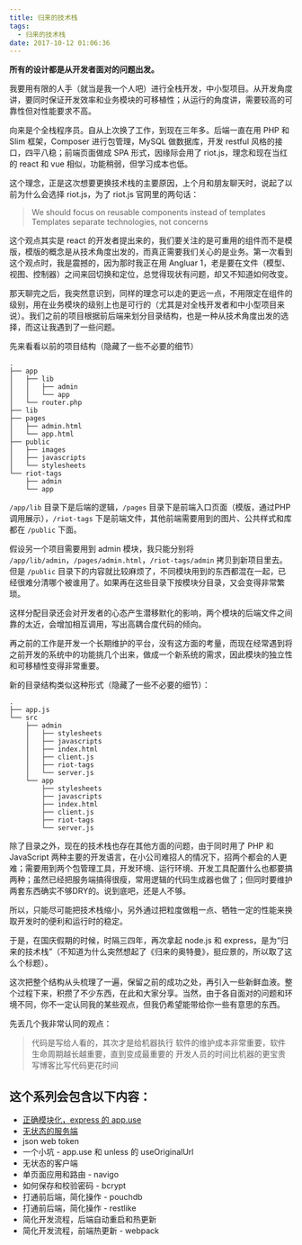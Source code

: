 ```yaml
---
title: 归来的技术栈
tags:
  - 归来的技术栈
date: 2017-10-12 01:06:36
---
```


**所有的设计都是从开发者面对的问题出发。**

我要用有限的人手（就当是我一个人吧）进行全栈开发，中小型项目。从开发角度讲，要同时保证开发效率和业务模块的可移植性；从运行的角度讲，需要较高的可靠性但对性能要求不高。

向来是个全栈程序员。自从上次换了工作，到现在三年多。后端一直在用 PHP 和 Slim 框架，Composer 进行包管理，MySQL 做数据库，开发 restful 风格的接口，四平八稳；前端页面做成 SPA 形式，因缘际会用了 riot.js，理念和现在当红的 react 和 vue 相似，功能稍弱，但学习成本也低。

这个理念，正是这次想要更换技术栈的主要原因，上个月和朋友聊天时，说起了以前为什么会选择 riot.js，为了 riot.js 官网里的两句话：

> We should focus on reusable components instead of templates 
> Templates separate technologies, not concerns 

这个观点其实是 react 的开发者提出来的，我们要关注的是可重用的组件而不是模版，模版的概念是从技术角度出发的，而真正需要我们关心的是业务。第一次看到这个观点时，我是震撼的，因为那时我正在用 Angluar 1，老是要在文件（模型、视图、控制器）之间来回切换和定位，总觉得现状有问题，却又不知道如何改变。

那天聊完之后，我突然意识到，同样的理念可以走的更远一点，不用限定在组件的级别，用在业务模块的级别上也是可行的（尤其是对全栈开发者和中小型项目来说）。我们之前的项目根据前后端来划分目录结构，也是一种从技术角度出发的选择，而这让我遇到了一些问题。

先来看看以前的项目结构（隐藏了一些不必要的细节）

```
.
├── app
│   ├── lib
│   │   ├── admin
│   │   └── app
│   └── router.php
├── lib
├── pages
│   ├── admin.html
│   └── app.html
├── public
│   ├── images
│   ├── javascripts
│   └── stylesheets
└── riot-tags
    ├── admin
    └── app
```

`/app/lib` 目录下是后端的逻辑，`/pages` 目录下是前端入口页面（模版，通过PHP调用展示），`/riot-tags` 下是前端文件，其他前端需要用到的图片、公共样式和库都在 `/public` 下面。

假设另一个项目需要用到 admin 模块，我只能分别将 `/app/lib/admin`，`/pages/admin.html`，`/riot-tags/admin` 拷贝到新项目里去。但是 `/public` 目录下的内容就比较麻烦了，不同模块用到的东西都混在一起，已经很难分清哪个被谁用了。如果再在这些目录下按模块分目录，又会变得非常繁琐。

这样分配目录还会对开发者的心态产生潜移默化的影响，两个模块的后端文件之间靠的太近，会增加相互调用，写出高耦合度代码的倾向。

再之前的工作是开发一个长期维护的平台，没有这方面的考量，而现在经常遇到将之前开发的系统中的功能挑几个出来，做成一个新系统的需求，因此模块的独立性和可移植性变得非常重要。

新的目录结构类似这种形式（隐藏了一些不必要的细节）：

```
.
├── app.js
└── src
    ├── admin
    │   ├── stylesheets
    │   ├── javascripts
    │   ├── index.html
    │   ├── client.js
    │   ├── riot-tags
    │   └── server.js
    └── app
        ├── stylesheets
        ├── javascripts
        ├── index.html
        ├── client.js
        ├── riot-tags
        └── server.js
```

除了目录之外，现在的技术栈也存在其他方面的问题，由于同时用了 PHP 和 JavaScript 两种主要的开发语言，在小公司难招人的情况下，招两个都会的人更难；需要用到两个包管理工具，开发环境、运行环境、开发工具配置什么也都要搞两种；虽然已经把服务端搞得很瘦，常用逻辑的代码生成器也做了；但同时要维护两套东西确实不够DRY的。说到底吧，还是人不够。

所以，只能尽可能把技术栈缩小，另外通过把粒度做粗一点、牺牲一定的性能来换取开发时的便利和运行时的稳定。

于是，在国庆假期的时候，时隔三四年，再次拿起 node.js 和 express，是为“归来的技术栈”（不知道为什么突然想起了《归来的奥特曼》，挺应景的，所以取了这么个标题）。

这次把整个结构从头梳理了一遍，保留之前的成功之处，再引入一些新鲜血液。整个过程下来，积攒了不少东西，在此和大家分享。当然，由于各自面对的问题和环境不同，你不一定认同我的某些观点，但我仍希望能带给你一些有意思的东西。

先丢几个我非常认同的观点：

> 代码是写给人看的，其次才是给机器执行 
> 软件的维护成本非常重要，软件生命周期越长越重要，直到变成最重要的 
> 开发人员的时间比机器的更宝贵 
> 写博客比写代码更花时间 

## 这个系列会包含以下内容：

*   [正确模块化，express 的 app.use](/2017/10/17/归来的技术栈——正确模块化，express-的-app-use/)
*   [无状态的服务端](/2017/10/19/归来的技术栈——无状态的服务端/)
*   json web token
*   一个小坑 - app.use 和 unless 的 useOriginalUrl
*   无状态的客户端
*   单页面应用和路由 - navigo
*   如何保存和校验密码 - bcrypt
*   打通前后端，简化操作 - pouchdb
*   打通前后端，简化操作 - restlike
*   简化开发流程，后端自动重启和热更新
*   简化开发流程，前端热更新 - webpack
